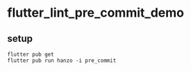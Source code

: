 # flutter_lint_pre_commit_demo

## setup
```
flutter pub get
flutter pub run hanzo -i pre_commit
```
